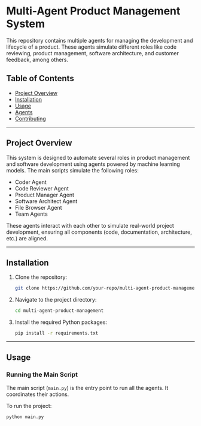 # Multi-Agent Product Management System

This repository contains multiple agents for managing the development and lifecycle of a product. These agents simulate different roles like code reviewing, product management, software architecture, and customer feedback, among others.

## Table of Contents

- [Project Overview](#project-overview)
- [Installation](#installation)
- [Usage](#usage)
- [Agents](#agents)
- [Contributing](#contributing)

---

## Project Overview

This system is designed to automate several roles in product management and software development using agents powered by machine learning models. The main scripts simulate the following roles:
- Coder Agent
- Code Reviewer Agent
- Product Manager Agent
- Software Architect Agent
- File Browser Agent
- Team Agents

These agents interact with each other to simulate real-world project development, ensuring all components (code, documentation, architecture, etc.) are aligned.

---

## Installation

1. Clone the repository:

    ```bash
    git clone https://github.com/your-repo/multi-agent-product-management.git
    ```

2. Navigate to the project directory:

    ```bash
    cd multi-agent-product-management
    ```

3. Install the required Python packages:

    ```bash
    pip install -r requirements.txt
    ```

---

## Usage

### Running the Main Script

The main script (`main.py`) is the entry point to run all the agents. It coordinates their actions.

To run the project:

```bash
python main.py
